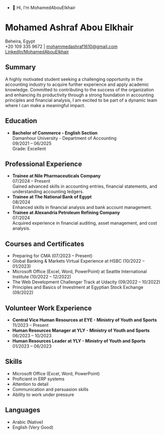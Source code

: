 - 👋 Hi, I’m MohamedAbouElkhair
<!DOCTYPE html>
<html lang="en">

<body>
    <div class="container">
        <h1>Mohamed Ashraf Abou Elkhair</h1>
        <p class="contact-info">
            Beheira, Egypt<br>
            +20 109 335 9672 | <a href="mailto:mohammedashraf1610@gmail.com">mohammedashraf1610@gmail.com</a><br>
            <a href="http://www.linkedin.com/in/mohamedabouelkhair">LinkedIn/MohamedAbouElkhair</a>
        </p>    <div class="section">
        <h2>Summary</h2>
        <p>A highly motivated student seeking a challenging opportunity in the accounting industry to acquire further experience and apply academic knowledge. Committed to contributing to the success of the organization and enhancing its productivity through a strong foundation in accounting principles and financial analysis, I am excited to be part of a dynamic team where I can make a meaningful impact.</p>
    </div>

  <div class="section">
    <h2>Education</h2>
    <ul>
        <li><strong>Bachelor of Commerce - English Section</strong><br>Damanhour University - Department of Accounting<br>09/2021 – 06/2025<br>Grade: Excellent</li>
    </ul>
</div>

<div class="section">
    <h2>Professional Experience</h2>
    <ul>
        <li><strong>Trainee at Nile Pharmaceuticals Company</strong><br>07/2024 – Present<br>Gained advanced skills in accounting entries, financial statements, and understanding accounting ledgers.</li>
        <li><strong>Trainee at The National Bank of Egypt</strong><br>08/2024<br>Enhanced skills in financial analysis and bank account management.</li>
        <li><strong>Trainee at Alexandria Petroleum Refining Company</strong><br>07/2024<br>Acquired experience in financial auditing, asset management, and cost analysis.</li>
    </ul>
</div>

<div class="section">
    <h2>Courses and Certificates</h2>
    <ul>
        <li>Preparing for CMA (07/2023 – Present)</li>
        <li>Global Banking & Markets Virtual Experience at HSBC (10/2022 – 01/2023)</li>
        <li>Microsoft Office (Excel, Word, PowerPoint) at Seattle International Institute (10/2022 – 12/2022)</li>
        <li>The Web Development Challenger Track at Udacity (09/2022 – 10/2022)</li>
        <li>Principles and Basics of Investment at Egyptian Stock Exchange (09/2022)</li>
    </ul>
</div>

<div class="section">
    <h2>Volunteer Work Experience</h2>
    <ul>
        <li><strong>Central Vice Human Resources at EYE - Ministry of Youth and Sports</strong><br>11/2023 – Present</li>
        <li><strong>Human Resources Manager at YLY - Ministry of Youth and Sports</strong><br>06/2023 – 10/2023</li>
        <li><strong>Human Resources Leader at YLY - Ministry of Youth and Sports</strong><br>01/2023 – 06/2023</li>
    </ul>
</div>

<div class="section">
    <h2>Skills</h2>
    <ul>
        <li>Microsoft Office (Excel, Word, PowerPoint)</li>
        <li>Proficient in ERP systems</li>
        <li>Attention to detail</li>
        <li>Communication and persuasion skills</li>
        <li>Ability to work under pressure</li>
    </ul>
</div>

<div class="section">
    <h2>Languages</h2>
    <ul>
        <li>Arabic (Native)</li>
        <li>English (Very Good)</li>
    </ul>
</div>

</body>
</html>


<!---
MohamedAbouElkhair/MohamedAbouElkhair is a ✨ special ✨ repository because its `README.md` (this file) appears on your GitHub profile.
You can click the Preview link to take a look at your changes.
--->
